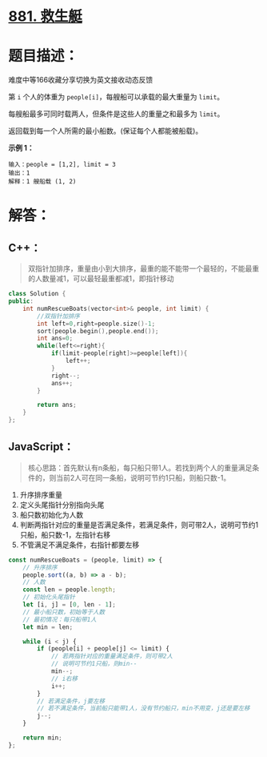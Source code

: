 # [881. 救生艇](https://leetcode-cn.com/problems/boats-to-save-people/)

# 题目描述：

难度中等166收藏分享切换为英文接收动态反馈

第 `i` 个人的体重为 `people[i]`，每艘船可以承载的最大重量为 `limit`。

每艘船最多可同时载两人，但条件是这些人的重量之和最多为 `limit`。

返回载到每一个人所需的最小船数。(保证每个人都能被船载)。

 

**示例 1：**

```
输入：people = [1,2], limit = 3
输出：1
解释：1 艘船载 (1, 2)
```

# 解答：

## C++：

> 双指针加排序，重量由小到大排序，最重的能不能带一个最轻的，不能最重的人数量减1，可以最轻最重都减1，即指针移动

```cpp
class Solution {
public:
    int numRescueBoats(vector<int>& people, int limit) {
        //双指针加排序
        int left=0,right=people.size()-1;
        sort(people.begin(),people.end());
        int ans=0;
        while(left<=right){
            if(limit-people[right]>=people[left]){
                left++;
            }
            right--;
            ans++;
        }

        return ans;
    }
};
```

## JavaScript：

>核心思路：首先默认有n条船，每只船只带1人。若找到两个人的重量满足条件的，则当前2人可在同一条船，说明可节约1只船，则船只数-1。

1. 升序排序重量
2. 定义头尾指针分别指向头尾
3. 船只数初始化为人数
4. 判断两指针对应的重量是否满足条件，若满足条件，则可带2人，说明可节约1只船，船只数-1，左指针右移
5. 不管满足不满足条件，右指针都要左移

```javascript
const numRescueBoats = (people, limit) => {
    // 升序排序
    people.sort((a, b) => a - b);
    // 人数
    const len = people.length;
    // 初始化头尾指针
    let [i, j] = [0, len - 1];
    // 最小船只数，初始等于人数
    // 最初情况：每只船带1人
    let min = len;

    while (i < j) {
        if (people[i] + people[j] <= limit) {
            // 若两指针对应的重量满足条件，则可带2人
            // 说明可节约1只船，则min--
            min--;
            // i右移
            i++;
        }
        // 若满足条件，j要左移
        // 若不满足条件，当前船只能带1人，没有节约船只，min不用变，j还是要左移
        j--;
    }

    return min;
};
```